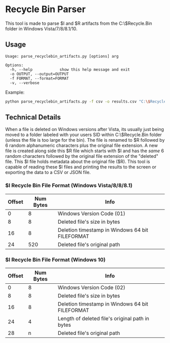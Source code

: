# Recycle Bin Parser
This tool is made to parse $I and $R artifacts from the C:\\\$Recycle.Bin folder in
Windows Vista/7/8/8.1/10.

## Usage
```
Usage: parse_recyclebin_artifacts.py [options] arg

Options:
  -h, --help            show this help message and exit
  -o OUTPUT, --output=OUTPUT
  -f FORMAT, --format=FORMAT
  -v, --verbose
```

Example:
```bash
python parse_recyclebin_artifacts.py -f csv -o results.csv "C:\$Recycle.Bin\SID_HERE\$IAFB43F.txt"
```

## Technical Details
When a file is deleted on Windows versions after Vista, its usually just being moved
to a folder labeled with your users SID within C:\\\$Recycle.Bin folder
(unless the file is too large for the bin). The file is renamed to \$R followed by 6
random alphanumeric characters plus the original file extension. A new file is created
along side this \$R file which starts with \$I and has the *same* 6 random characters
followed by the original file extension of the "deleted" file. This \$I file holds
metadata about the original file (\$R). This tool is capable of reading these \$I
files and printing the results to the screen or exporting the data to a CSV or JSON
file.

### $I Recycle Bin File Format (Windows Vista/8/8/8.1)
| Offset | Num Bytes | Info |
| --- | --- | --- |
| 0 | 8 | Windows Version Code (01) |
| 8 | 8 | Deleted file's size in bytes |
| 16 | 8 | Deletion timestamp in Windows 64 bit FILEFORMAT |
| 24 | 520 | Deleted file's original path |

### $I Recycle Bin File Format (Windows 10)
| Offset | Num Bytes | Info |
| --- | --- | --- |
| 0 | 8 | Windows Version Code (02) |
| 8 | 8 | Deleted file's size in bytes |
| 16 | 8 | Deletion timestamp in Windows 64 bit FILEFORMAT |
| 24 | 4 | Length of deleted file's original path in bytes |
| 28 | n | Deleted file's original path |
